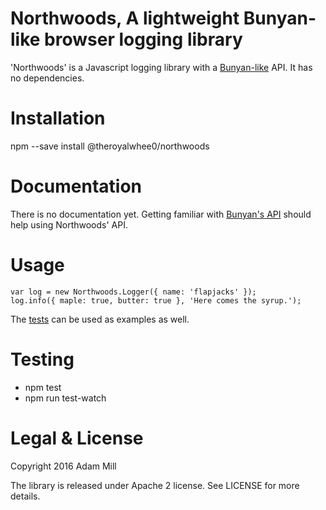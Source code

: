 # Northwoods, A lightweight Bunyan-like browser logging library
'Northwoods' is a Javascript logging library with a [Bunyan-like](https://github.com/trentm/node-bunyan) API. It has no dependencies.

# Installation
npm --save install @theroyalwhee0/northwoods

# Documentation
There is no documentation yet. Getting familiar with [Bunyan's API](https://github.com/trentm/node-bunyan#introduction) should help using Northwoods' API.

# Usage
```
var log = new Northwoods.Logger({ name: 'flapjacks' });
log.info({ maple: true, butter: true }, 'Here comes the syrup.');
```
The [tests](https://github.com/theroyalwhee0/northwoods/tree/master/test) can be used as examples as well.

# Testing
- npm test
- npm run test-watch

# Legal & License
Copyright 2016 Adam Mill

The library is released under Apache 2 license.  See LICENSE for more details.
